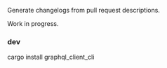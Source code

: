 Generate changelogs from pull request descriptions.

Work in progress.

### dev
cargo install graphql_client_cli
